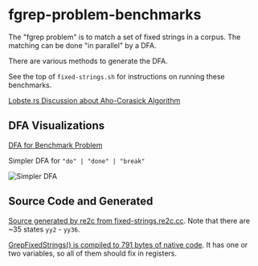 # fgrep-problem-benchmarks

The "fgrep problem" is to match a set of fixed strings in a corpus.  The
matching can be done "in parallel" by a DFA.

There are various methods to generate the DFA.

See the top of `fixed-strings.sh` for instructions on running these benchmarks.

[Lobste.rs Discussion about Aho-Corasick Algorithm](https://lobste.rs/s/fq8uil/aho_corasick)

## DFA Visualizations

[DFA for Benchmark Problem](//raw.githubusercontent.com/oilshell/blog-code/master/fgrep-problem-benchmarks/_gen/fixed-strings.png)

Simpler DFA for `"do" | "done" | "break"`

![Simpler DFA](https://raw.githubusercontent.com/oilshell/blog-code/master/fgrep-problem-benchmarks/_gen/trie.png)

## Source Code and Generated

[Source generated by
re2c from fixed-strings.re2c.cc](//raw.githubusercontent.com/oilshell/blog-code/master/fgrep-problem-benchmarks/_gen/fixed-strings.cc).
Note that there are ~35 states `yy2` - `yy36`.

[GrepFixedStrings() is compiled to 791 bytes of native code](//raw.githubusercontent.com/oilshell/blog-code/master/fgrep-problem-benchmarks/_gen/code-size.txt).  It has one or two variables, so all of them should fix in registers.

